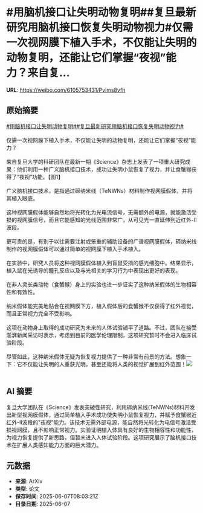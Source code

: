 # #用脑机接口让失明动物复明##复旦最新研究用脑机接口恢复失明动物视力#仅需一次视网膜下植入手术，不仅能让失明的动物复明，还能让它们掌握“夜视”能力？来自复...

**URL**: https://weibo.com/6105753431/Pvims8vfh

## 原始摘要

<a href="https://m.weibo.cn/search?containerid=231522type%3D1%26t%3D10%26q%3D%23%E7%94%A8%E8%84%91%E6%9C%BA%E6%8E%A5%E5%8F%A3%E8%AE%A9%E5%A4%B1%E6%98%8E%E5%8A%A8%E7%89%A9%E5%A4%8D%E6%98%8E%23&amp;extparam=%23%E7%94%A8%E8%84%91%E6%9C%BA%E6%8E%A5%E5%8F%A3%E8%AE%A9%E5%A4%B1%E6%98%8E%E5%8A%A8%E7%89%A9%E5%A4%8D%E6%98%8E%23" data-hide=""><span class="surl-text">#用脑机接口让失明动物复明#</span></a><a href="https://m.weibo.cn/search?containerid=231522type%3D1%26t%3D10%26q%3D%23%E5%A4%8D%E6%97%A6%E6%9C%80%E6%96%B0%E7%A0%94%E7%A9%B6%E7%94%A8%E8%84%91%E6%9C%BA%E6%8E%A5%E5%8F%A3%E6%81%A2%E5%A4%8D%E5%A4%B1%E6%98%8E%E5%8A%A8%E7%89%A9%E8%A7%86%E5%8A%9B%23&amp;extparam=%23%E5%A4%8D%E6%97%A6%E6%9C%80%E6%96%B0%E7%A0%94%E7%A9%B6%E7%94%A8%E8%84%91%E6%9C%BA%E6%8E%A5%E5%8F%A3%E6%81%A2%E5%A4%8D%E5%A4%B1%E6%98%8E%E5%8A%A8%E7%89%A9%E8%A7%86%E5%8A%9B%23" data-hide=""><span class="surl-text">#复旦最新研究用脑机接口恢复失明动物视力#</span></a><br><br>仅需一次视网膜下植入手术，不仅能让失明的动物复明，还能让它们掌握“夜视”能力？<br><br>来自复旦大学的科研团队在最新一期《Science》杂志上发表了一项重大研究成果：他们利用一种广义脑机接口技术，成功让失明小鼠恢复了视力，并让食蟹猴获得了“夜视”功能。【图1】<br><br>广义脑机接口技术，是指通过碲纳米线（TeNWNs）材料制作视网膜假体，并将其植入眼底。<br><br>这种视网膜假体能够自然地将光转化为光电流信号，无需额外的电源，就能激活受损的视网膜信号，而且它能感知的光线范围非常广，从可见光一直延伸到近红外-II波段。<br><br>更可贵的是，有别于以往需要注射或笨重的辅助设备的广谱视网膜假体，碲纳米线制作的视网膜假体可以通过简单的视网膜下植入手术植入。<br><br>在实验中，研究人员将这种视网膜假体植入到盲鼠受损的感光细胞中。结果显示，植入鼠在光诱导的瞳孔反应以及与光相关的学习行为中表现出更好的表现。<br><br>在非人灵长类动物（食蟹猴）身上的实验也进一步证实了这种纳米假体的生物相容性和有效性。<br><br>纳米假体能完美地贴合在视网膜下方，植入假体后的食蟹猴不仅获得了红外视觉，而且正常视力完全不受影响。<br><br>这项在动物身上取得的成功研究为未来的人体试验铺平了道路。不过，团队在接受澎湃新闻采访时表示，考虑到目前的医学伦理限制，这项研究暂时不会进入临床试验阶段。<br><br>尽管如此，这种纳米假体无疑为恢复视力提供了一种非常有前景的方法。想象一下：它不仅能让失明的人重获光明，甚至还能将人类的视觉扩展到红外范围！<img style="" src="https://tvax3.sinaimg.cn/large/006Fd7o3ly1i25qa19wk2j30sg0iz49o.jpg" referrerpolicy="no-referrer"><br><br>

## AI 摘要

复旦大学团队在《Science》发表突破性研究，利用碲纳米线(TeNWNs)材料开发出新型视网膜假体，通过简单植入手术成功使失明小鼠恢复视力，并赋予食蟹猴近红外-II波段的"夜视"能力。该技术无需外部电源，能自然将光转化为电信号激活受损视网膜，且不影响正常视力。实验证明植入体具有良好的生物相容性和功能性，为视力恢复提供了新思路，但暂未进入人体试验阶段。这项研究展示了脑机接口技术在扩展人类感知能力方面的巨大潜力。

## 元数据

- **来源**: ArXiv
- **类型**: 论文
- **保存时间**: 2025-06-07T08:03:21Z
- **目录日期**: 2025-06-07
